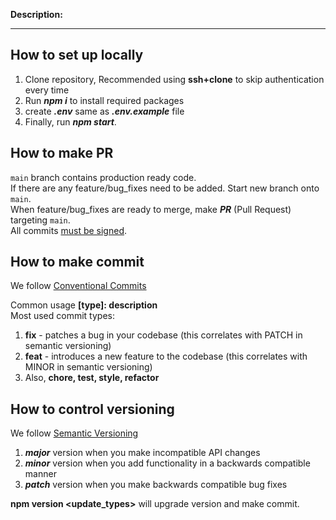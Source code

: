 **Description:**

---

## How to set up locally


1. Clone repository, Recommended using **ssh+clone** to skip authentication every time
2. Run ***npm i***  to install required packages
3. create ***.env*** same as ***.env.example*** file
4. Finally, run ***npm start***.


## How to make PR
`main` branch contains production ready code.  
If there are any feature/bug_fixes need to be added. Start new branch onto `main`.  
When feature/bug_fixes are ready to merge, make ***PR*** (Pull Request) targeting `main`.  
All commits [must be signed](https://git-scm.com/book/en/v2/Git-Tools-Signing-Your-Work).

## How to make commit
We follow [Conventional Commits](https://www.conventionalcommits.org/en/v1.0.0-beta.2/)

Common usage **[type]: description**  
Most used commit types:  
1. **fix** - patches a bug in your codebase (this correlates with PATCH in semantic versioning)  
2. **feat** - introduces a new feature to the codebase (this correlates with MINOR in semantic versioning)  
3. Also, **chore, test, style, refactor**

## How to control versioning 

We follow [Semantic Versioning](https://semver.org/)

1. ***major*** version when you make incompatible API changes  
2. ***minor*** version when you add functionality in a backwards compatible manner  
3. ***patch*** version when you make backwards compatible bug fixes  

**npm version <update_types>** will upgrade version and make commit.
